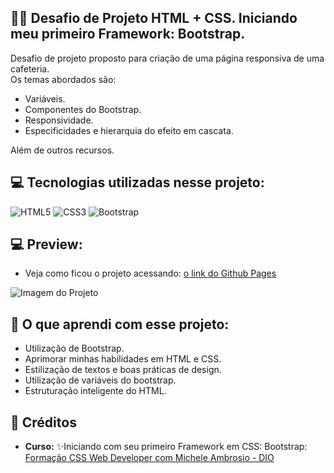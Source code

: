 ## 🏋️‍♂️ Desafio de Projeto HTML + CSS. Iniciando meu primeiro Framework: Bootstrap. 

Desafio de projeto proposto para criação de uma página responsiva de uma cafeteria.  <br>
Os temas abordados são:<br>
- Variáveis.
- Componentes do Bootstrap.
- Responsividade.
- Especificidades e hierarquia do efeito em cascata.<br>

Além de outros recursos.

## 💻 Tecnologias utilizadas nesse projeto:

<div style="display: inline_block">
  <img alt="HTML5" src="https://img.shields.io/badge/HTML5-E34F26?style=for-the-badge&logo=html5&logoColor=white">
  <img alt="CSS3" src="https://img.shields.io/badge/CSS3-1572B6?style=for-the-badge&logo=css3&logoColor=white">
  <img alt="Bootstrap" src="https://img.shields.io/badge/Bootstrap-563D7C?style=for-the-badge&logo=bootstrap&logoColor=white">
</div>

## 💻 Preview:
- Veja como ficou o projeto acessando: [o link do Github Pages](https://ernandesneponuceno.github.io/coffeeshop/)
  
![Imagem do Projeto](assets/img/Telacoffe.png)

## 🤔 O que aprendi com esse projeto:
- Utilização de Bootstrap.
- Aprimorar minhas habilidades em HTML e CSS.
- Estilização de textos e boas práticas de design.
- Utilização de variáveis do bootstrap.
- Estruturação inteligente do HTML.

## 📌 Créditos
- **Curso:** ✨Iniciando com seu primeiro Framework em CSS: Bootstrap:
  [Formação CSS Web Developer com Michele Ambrosio - DIO](https://web.dio.me/course/iniciando-com-seu-primeiro-framework-em-css-bootstrap/learning/ecca1919-436e-4067-978a-6eb89920fc83?back=/track/formacao-css-web-developer&tab=undefined&moduleId=undefined)
